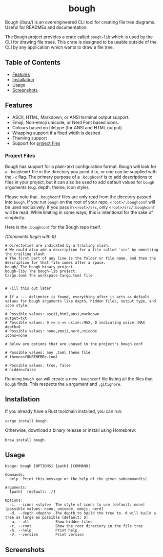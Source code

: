 <h1 align="center">bough</h1>


Bough (/baʊ/) is an overengineered CLI tool for creating file tree diagrams. Useful for READMEs and documentation.

The Bough project provides a crate called `bough-lib` which is used by the CLI for drawing file trees. This crate is designed to be usable outside of the CLI by any application which wants to draw a file tree.

## Table of Contents
- [Features](#features)
- [Installation](#installation)
- [Usage](#usage)
- [Screenshots](#screenshots)

## Features
- ASCII, HTML, Markdown, or ANSI terminal output support.
- Emoji, Non-emoji unicode, or Nerd Font based icons.
- Colours based on filetype (for ANSI and HTML output).
- Wrapping support if a fixed width is desired.
- Theming support
- Support for [project files](#project-files)

### Project Files
Bough has support for a plain-text configuration format. Bough will look for a `.boughconf` file in the directory you point it to, or one can be supplied with the `-c` flag. The primary purpose of a `.boughconf` is to add descriptions to files in your project, but it can also be used to add default values for `bough` arguments (e.g. depth, theme, icon style). 

Please note that `.boughconf` files are only read from the directory passed into `bough`. If you run `bough` on the root of your repo, `<root>/.boughconf` will be used exclusively. If you pass in `<root>/src`, only `<root>/src/.boughconf` will be read. While limiting in some ways, 
this is intentional for the sake of simplicity.

 Here is the `.boughconf` for the Bough repo itself. 

*(Comments begin with #)*

```
# Directories are indicated by a trailing slash. 
# We could also add a description for a file called 'src' by ommitting the trailing slash
# The first part of any line is the folder or file name, and then the description for that file comes after a space.
bough/ The bough binary project.
bough-lib/ The bough-lib project.
Cargo.toml The workspace Cargo.toml file


# Fill this out later

# If a --- delimeter is found, everything after it acts as default values for bough arguments like depth, hidden files, output type, and icon style.
---
# Possible values: ascii,html,ansi,markdown
output=txt
# Possible values: 0 >= n =< usize::MAX, 0 indicating usize::MAX
depth=0
# Possible values: none,emoji,nerd,unicode
icons=none

# Below are options that are unused in the project's bough.conf

# Possible values: any .toml theme file
# theme=<YOURTHEME>.toml

# Possible values: true, false
# hidden=false
```

Running `bough gen` will create a new `.boughconf` file listing all the files that `bough` finds. This respects the `a` argument 
and `.gitignore`.


## Installation
If you already have a Rust toolchain installed, you can run:

`cargo install bough`.

Otherwise, download a binary release or install using Homebrew:

`brew install bough`.

## Usage
```
Usage: bough [OPTIONS] [path] [COMMAND]

Commands:
  help  Print this message or the help of the given subcommand(s)

Arguments:
  [path]  [default: ./]

Options:
  -i, --icons <style>  The style of icons to use [default: none] [possible values: none, unicode, emoji, nerd]
  -d, --depth <depth>  The depth to build the tree to. 0 will build a tree as large as possible [default: 0]
  -a, --all            Show hidden files
  -r, --root           Show the root directory in the file tree
  -h, --help           Print help
  -V, --version        Print version
```

## Screenshots
